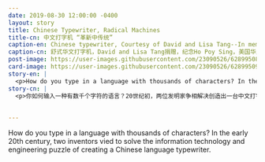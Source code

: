 ```yaml
---
date: 2019-08-30 12:00:00 -0400
layout: story
title: Chinese Typewriter, Radical Machines
title-cn: 中文打字机 “革新中传统”
caption-en: Chinese typewriter, Courtesy of David and Lisa Tang--In memory of Ho Poy Sing, Museum of Chinese in America (MOCA) Collection
caption-cn: 舒式华文打字机，David and Lisa Tang捐赠，纪念Ho Poy Sing，美国华人博物馆（MOCA）馆藏
post-image: https://user-images.githubusercontent.com/23090526/62899508-ec745f80-bd25-11e9-97e1-2db528e5b690.jpg
card-image: https://user-images.githubusercontent.com/23090526/62899509-ed0cf600-bd25-11e9-8a22-9afea1107dd5.jpg
story-en: |
  <p>How do you type in a language with thousands of characters? In the early 20th century, two inventors vied to solve the information technology and engineering puzzle of creating a Chinese language typewriter. Zhou Houkun of MIT designed a typewriter based on “common usage Chinese,” selecting the 3,000 most commonly used everyday characters; Qi Xuan of NYU broke up characters into modular pieces that would allow a typist to “spell” any character. While more limited, Zhou’s more successful prototype was acquired by the Commercial Press in Shanghai and its improved Shu Zhendong Chinese Typewriter became the country’s first mass-manufactured typewriter. Using the left hand, the typist would move the gridded bed right and left; with the right hand, they would punch down on the chosen Chinese character with a type lever to pick up the loose metal slug. Since these first attempts to mechanize written Chinese, information technology has continued to grapple with how best to translate Chinese characters into communication systems from Morse code to iOS. These days, Chinese computing is possible thanks to “Input Method Editors,” which date back to the 1947 MingKwai experimental typewriter, which intercept QWERTY keystrokes and retrieve the correct character from a database based on the sounds inputted. The above typewriter was featured in MOCA’s recent exhibition on the development of the Chinese typewriter, <i>Radical Machines: Chinese in the Information Age</i>.</p>
story-cn: |
  <p>你如何输入一种有数千个字符的语言？20世纪初，两位发明家争相解决创造出一台中文打字机的信息技术和工程难题。麻省理工学院的周厚坤（Zhou Houkun）设计了一款基于常用汉字的打字机，挑选出了3000个日常最常使用的汉字；纽约大学的祁暄（Qi Xuan）将汉字分成模块，这样打字员就可以“拼写”任何汉字。尽管更加受限，但是周厚坤的打字机原型更为成功，被上海商务印书馆征用，而且其改良版的舒振东（Shu Zhendong）中文打字机成为中国第一个大规模生产的打字机。打字员用左手左右移动网格床，右手用一根打字杆敲击选中的汉字，以抓起这个松动的金属汉字。自从这些首次尝试书写中文机械化以来，信息技术一直在努力解决如何才能最好地将汉字翻译成从摩尔斯电码到IOS的通信系统中。如今，中文计算机处理应该要归功于“输入法编辑器”的发明，它可以追溯到1947年的明快（MingKwai）实验打字机，它拦截QWERTY的键击，并根据输入的声音从数据库中检索正确的字符。上图的打字机在MOCA最近一个关于中国打字机发展历史的展览《革新中传统：信息時代中文的命运》（<i>Radical Machines: Chinese in the Information Age</i>）中展出。</p>
  
  
---
```

How do you type in a language with thousands of characters? In the early 20th century, two inventors vied to solve the information technology and engineering puzzle of creating a Chinese language typewriter.
